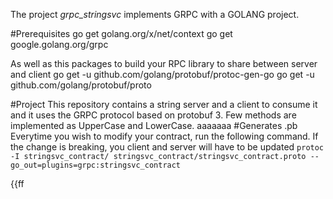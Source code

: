 The project *grpc_stringsvc* implements GRPC with a GOLANG project.

#Prerequisites
go get golang.org/x/net/context
go get google.golang.org/grpc

As well as this packages to build your RPC library to share between server and client
go get -u github.com/golang/protobuf/protoc-gen-go
go get -u github.com/golang/protobuf/proto

#Project
This repository contains a string server and a client to consume it and it uses the GRPC protocol based on protobuf 3. Few methods are implemented as UpperCase and LowerCase. 
aaaaaaa
#Generates .pb
Everytime you wish to modify your contract, run the following command. If the change is breaking, you client and server will have to be updated
`protoc -I stringsvc_contract/ stringsvc_contract/stringsvc_contract.proto --go_out=plugins=grpc:stringsvc_contract`

{{ff

